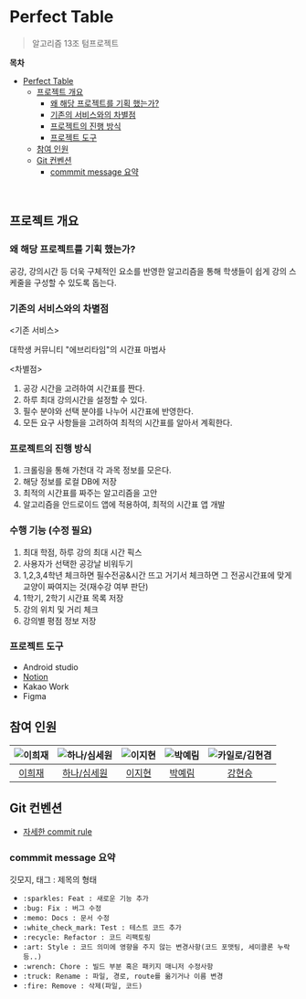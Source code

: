 # Perfect Table
> 알고리즘 13조 텀프로젝트

**목차**
- [Perfect Table](#perfect-table)
  - [프로젝트 개요](#프로젝트-개요)
    - [왜 해당 프로젝트를 기획 했는가?](#왜-해당-프로젝트를-기획-했는가)
    - [기존의 서비스와의 차별점](#기존의-서비스와의-차별점)
    - [프로젝트의 진행 방식](#프로젝트의-진행-방식)
    - [프로젝트 도구](#프로젝트-도구)
  - [참여 인원](#참여-인원)
  - [Git 컨벤션](#git-컨벤션)
    - [commmit message 요약](#commmit-message-요약)

<br>

## 프로젝트 개요
### 왜 해당 프로젝트를 기획 했는가?

공강, 강의시간 등 더욱 구체적인 요소를 반영한 알고리즘을 통해 학생들이 쉽게 강의 스케줄을 구성할 수 있도록 돕는다. 

### 기존의 서비스와의 차별점
<기존 서비스>

대학생 커뮤니티 "에브리타임"의 시간표 마법사

<차별점>
1. 공강 시간을 고려하여 시간표를 짠다.
2. 하루 최대 강의시간을 설정할 수 있다.
3. 필수 분야와 선택 분야를 나누어 시간표에 반영한다.
4. 모든 요구 사항들을 고려하여 최적의 시간표를 알아서 계획한다.
   
### 프로젝트의 진행 방식
1. 크롤링을 통해 가천대 각 과목 정보를 모은다.
2. 해당 정보를 로컬 DB에 저장
3. 최적의 시간표를 짜주는 알고리즘을 고안
4. 알고리즘을 안드로이드 앱에 적용하여, 최적의 시간표 앱 개발

### 수행 기능 (수정 필요)
1. 최대 학점, 하루 강의 최대 시간 픽스
2. 사용자가 선택한 공강날 비워두기
3. 1,2,3,4학년 체크하면 필수전공&시간 뜨고 거기서 체크하면 그 전공시간표에 맞게 교양이 짜여지는 것(재수강 여부 판단)
4. 1학기, 2학기 시간표 목록 저장
5. 강의 위치 및 거리 체크
6. 강의별 평점 정보 저장


### 프로젝트 도구
- Android studio
- [Notion](https://radial-morocco-c4c.notion.site/a6871f705c3f48738ec1621ad21e17fa?v=4498f4a8b63c4d9b840d5fa85d887b7c&pvs=4)
- Kakao Work
- Figma

## 참여 인원
<center>

|![이희재](https://avatars.githubusercontent.com/u/83583699?v=4)|![하나/심세원](https://avatars.githubusercontent.com/u/105415118?v=4)|![이지현]()|![박예림]()|![카일로/김현겸]()|
|:---:|:---:|:---:|:---:|:---:|
|[이희재](https://github.com/Heejae-L)|[하나/심세원](https://github.com/ShimFFF)|[이지현]()|[박예림]()|[강현승]()|

</center>

## Git 컨벤션
- [자세한 commit rule](https://github.com/GC-Project-Space/Convention/blob/main/forGithub/commit.md)

### commmit message 요약
깃모지, 태그 : 제목의 형태
- `:sparkles: Feat : 새로운 기능 추가`
- `:bug: Fix : 버그 수정`
- `:memo: Docs : 문서 수정`
- `:white_check_mark: Test : 테스트 코드 추가`
- `:recycle: Refactor : 코드 리팩토링`
- `:art: Style : 코드 의미에 영향을 주지 않는 변경사항(코드 포맷팅, 세미콜론 누락 등..)`
- `:wrench: Chore : 빌드 부분 혹은 패키지 매니저 수정사항`
- `:truck: Rename : 파일, 경로, route를 옮기거나 이름 변경`
- `:fire: Remove : 삭제(파일, 코드)`
